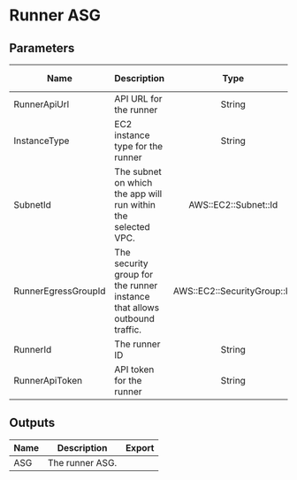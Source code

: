 # Runner ASG

## Parameters

| Name                | Description                                                              |            Type             |        Default         | Allowed Values |
| ------------------- | ------------------------------------------------------------------------ | :-------------------------: | :--------------------: | :------------- |
| RunnerApiUrl        | API URL for the runner                                                   |           String            | https://runner.nuon.co |                |
| InstanceType        | EC2 instance type for the runner                                         |           String            |       t3a.medium       |                |
| SubnetId            | The subnet on which the app will run within the selected VPC.            |    AWS::EC2::Subnet::Id     |                        |                |
| RunnerEgressGroupId | The security group for the runner instance that allows outbound traffic. | AWS::EC2::SecurityGroup::Id |                        |                |
| RunnerId            | The runner ID                                                            |           String            |                        |                |
| RunnerApiToken      | API token for the runner                                                 |           String            |                        |                |

## Outputs

| Name | Description     | Export |
| ---- | --------------- | ------ |
| ASG  | The runner ASG. |        |
